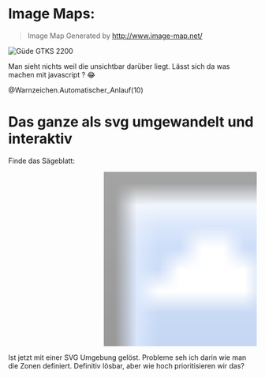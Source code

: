 <!--
author: Volker Göhler
email:    volker.goehler@informatik.tu-freiberg.de
language: de
narrator: German Female
version: 0.0.5
edit: true
date: 2025-06-24
logo: https://raw.githubusercontent.com/Ifi-DiAgnostiK-Project/LiaScript-Courses/refs/heads/main/img/Logo_234px.png
comment: test course to test out image maps and svg

import: https://raw.githubusercontent.com/Ifi-DiAgnostiK-Project/Piktogramme/refs/heads/main/makros.md

title: Sägenbilder zum Anklicken

tags:
- Experimente

@style
.flex-container {
    display: flex;[](https://liascript.github.io/LiveEditor/liascript/index.html?#5)
    flex-wrap: wrap; /* Allows the items to wrap as needed */
    align-items: stretch;
    gap: 20px; /* Adds both horizontal and vertical spacing between items */
}

.flex-child { 
    flex: 1;
    margin-right: 20px; /* Adds space between the columns */
}

@media (max-width: 600px) {
    .flex-child {
        flex: 100%; /* Makes the child divs take up the full width on slim devices */
        margin-right: 0; /* Removes the right margin */
    }
}
@end

import: https://raw.githubusercontent.com/Ifi-DiAgnostiK-Project/Piktogramme/refs/heads/main/makros.md


-->
# Image Maps:

> Image Map Generated by http://www.image-map.net/ 

<img src="https://www.heimwerker-test.de/images/testbilder/big/tisch_kreissaegen_guede_gtks_2200_pro_bild_1411722386.jpg" alt="Güde GTKS 2200" usemap="#image-map">

<map name="image-map">
    <area target="" alt="Sägeblatt" title="Sägeblatt" href="" coords="944,269,748,185" shape="rect">
</map>

Man sieht nichts weil die unsichtbar darüber liegt. Lässt sich da was machen mit javascript ? 😂

@Warnzeichen.Automatischer_Anlauf(10)

# Das ganze als svg umgewandelt und interaktiv

Finde das Sägeblatt:

<svg width="1000" height="700" xmlns="http://www.w3.org/2000/svg">
  <image href="https://www.heimwerker-test.de/images/testbilder/big/tisch_kreissaegen_guede_gtks_2200_pro_bild_1411722386.jpg" width="1000" height="700"/>
  <a href="#" title="Sägeblatt">
    <rect x="468" y="100" width="196" height="84"
          fill="transparent"
          stroke="red"
          stroke-width="0"
          onmouseover="this.setAttribute('fill','rgba(255,0,0,0.3)')"
          onmouseout="this.setAttribute('fill','transparent')"/>
  </a>
</svg>

Ist jetzt mit einer SVG Umgebung gelöst. Probleme seh ich darin wie man die Zonen definiert. Definitiv lösbar, aber wie hoch prioritisieren wir das?
